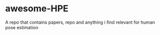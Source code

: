 # awesome-HPE
A repo that contains papers, repo and anything i find relevant for human pose estimation
